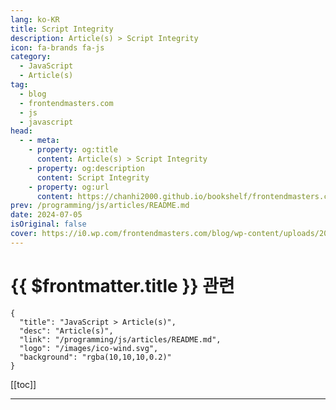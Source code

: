 ```yaml
---
lang: ko-KR
title: Script Integrity
description: Article(s) > Script Integrity
icon: fa-brands fa-js
category: 
  - JavaScript
  - Article(s)
tag: 
  - blog
  - frontendmasters.com
  - js
  - javascript
head:
  - - meta:
    - property: og:title
      content: Article(s) > Script Integrity
    - property: og:description
      content: Script Integrity
    - property: og:url
      content: https://chanhi2000.github.io/bookshelf/frontendmasters.com/script-integrity.html
prev: /programming/js/articles/README.md
date: 2024-07-05
isOriginal: false
cover: https://i0.wp.com/frontendmasters.com/blog/wp-content/uploads/2024/07/czNmcy1wcml2YXRlL3Jhd3BpeGVsX2ltYWdlcy93ZWJzaXRlX2NvbnRlbnQvbHIvZnJiYXJiZWRfd2lyZV9mZW5jZV9vbGQtaW1hZ2Uta3liZWI4M2IuanBn.webp?w=1024&ssl=1
---
```


# {{ $frontmatter.title }} 관련

```component VPCard
{
  "title": "JavaScript > Article(s)",
  "desc": "Article(s)",
  "link": "/programming/js/articles/README.md",
  "logo": "/images/ico-wind.svg",
  "background": "rgba(10,10,10,0.2)"
}
```

[[toc]]

---

<SiteInfo
  name="Script Integrity"
  desc="Polyfill.io recently served malicious code, redirecting users to inappropriate sites. Subresource Integrity (SRI) can help prevent such issues by verifying script integrity."
  url="https://frontendmasters.com/news/script-integrity/"
  logo="https://frontendmasters.com/favicon.ico"
  preview="https://i0.wp.com/frontendmasters.com/blog/wp-content/uploads/2024/07/czNmcy1wcml2YXRlL3Jhd3BpeGVsX2ltYWdlcy93ZWJzaXRlX2NvbnRlbnQvbHIvZnJiYXJiZWRfd2lyZV9mZW5jZV9vbGQtaW1hZ2Uta3liZWI4M2IuanBn.webp?w=1024&ssl=1"/>

<!-- TODO: 작성 -->
